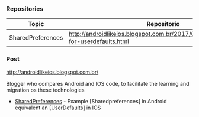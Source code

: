 ### Repositories

| Topic | Repositorio |
| ------ | ------ |
| SharedPreferences | http://androidlikeios.blogspot.com.br/2017/04/sharedpreferences-for-userdefaults.html|


### Post 
http://androidlikeios.blogspot.com.br/

Blogger who compares Android and IOS code, to facilitate the learning and migration os these technologies

* [SharedPreferences](http://androidlikeios.blogspot.com.br/2017/04/sharedpreferences-for-userdefaults.html) - Example [Sharedpreferences] in Android equivalent an [UserDefaults] in IOS
